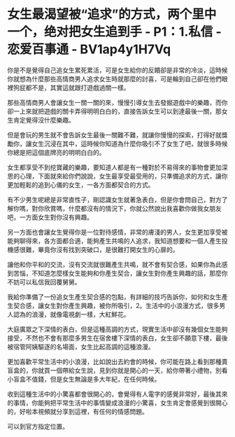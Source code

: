 # 女生最渴望被“追求”的方式，两个里中一个，绝对把女生追到手 - P1：1.私信 - 恋爱百事通 - BV1ap4y1H7Vq

你是不是覺得自己追女生累死累活，可是女生給你的反饋卻是非常的冷淡，這時候你就想為什麼那些高情商男人追求女生時就那麼的討喜，可是輪到自己卻在他們眼裡狗屁都不是，其實這就跟打遊戲過關一樣。

那些高情商男人會讓女生一關一關的來，慢慢引導女生去發掘遊戲中的樂趣，而你卻一上來就把遊戲的關卡弄得明明白白的，直接告訴女生可以到達最後一關，那女生肯定覺得沒什麼樂趣。

但是會玩的男生就不會告訴女生最後一關難不難，就讓你慢慢的探索，打得好就獎勵你，讓女生沉浸在其中，這時候你知道為什麼你吸引不了女生了吧，就很多時候你總是把這個底牌亮的明明白白的。

女生都享受不到挖寶藏的樂趣，要知道人都是有一種對於不易得來的事物會更加深思的心理，下面就來給你們說說，女生最享受最受用的，只準備追求的方式，讓你更加輕鬆的追到心儀的女生，一各方面都契合的方式。

有不少男生呢總是非常直性子，剛認識女生就著急表白，但是你會問自己，對方了解你嗎，對你欣賞嗎，什麼都沒有的情況下，你就公然說出我喜歡你做我女朋友吧，一方面女生對你沒有興趣。

另一方面也會讓女生覺得你是一位對待感情，非常的膚淺的男人，女生更加享受被能夠聊得來，各方面都合適，能夠產生共鳴的人追求，我知道想要和一個人產生投機感很難，畢竟你沒有找到突破口，是很難打開女生的心扉的。

讓他和你平和的交流，沒有交流就很難產生共鳴，就不會有契合感，如果你為此感到苦惱，不知道怎麼樣女生能夠和你產生契合，讓女生對你產生興趣的話，那麼你不妨可以私信我回覆舅舅。

我給你準備了一份追女生產生契合感的包點，有詳細的技巧告訴你，如何和女生產生契合感，讓女生對你產生興趣，被你所吸引，2。生活中的小浪漫方式，很多男人認為的浪漫，就像電視劇一樣，大紅鮮花。

大庭廣眾之下深情的表白，但是這種高調的方式，現實生活中卻沒有幾個女生能夠接受，不然也不會有那麼多男生在宿舍樓下深情的表白，女生卻不願意下樓，最後被宿管阿姨驅逐的名場面，女生比起高調的這種浪漫。

更加喜歡平常生活中的小浪漫，比如說出去約會的時候，你可能在路上看到那種賣盲盒的，你就買一個帶給女生說，見到你就是開心的一天，給你帶著小禮物，別看小盲盒不值錢，但是女生無論是多大年紀，在任何時候。

收到這種生活中的小驚喜都會很開心的，會覺得有人電字的感覺非常好，最後其來的事情，你能夠把平常生活中的事情變成浪漫的小驚喜，女生肯定會感覺到很開心的，好啦本視頻就分享到這裡，有任何的情感問題。

可以到官方指定位置。